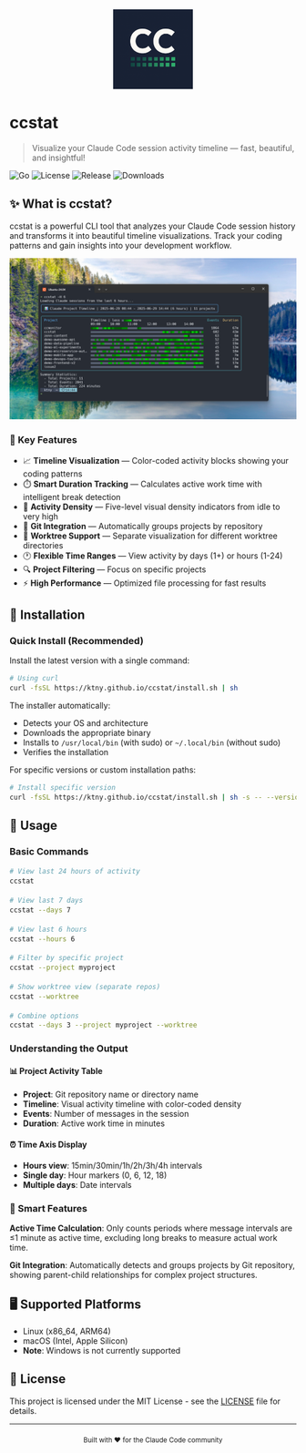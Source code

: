 <div align="center">
  <img src="assets/logo.png" alt="ccstat logo" width="140" />
</div>

# ccstat

> Visualize your Claude Code session activity timeline — fast, beautiful, and insightful!

![Go](https://img.shields.io/badge/go-%2300ADD8.svg?style=for-the-badge&logo=go&logoColor=white)
![License](https://img.shields.io/badge/license-MIT-blue.svg?style=for-the-badge)
![Release](https://img.shields.io/github/v/release/ktny/ccstat?style=for-the-badge)
![Downloads](https://img.shields.io/github/downloads/ktny/ccstat/total?style=for-the-badge)

## ✨ What is ccstat?

ccstat is a powerful CLI tool that analyzes your Claude Code session history and transforms it into beautiful timeline visualizations. Track your coding patterns and gain insights into your development workflow.

![demo](assets/demo.png)

### 🎯 Key Features

- 📈 **Timeline Visualization** — Color-coded activity blocks showing your coding patterns
- ⏱️ **Smart Duration Tracking** — Calculates active work time with intelligent break detection
- 🎨 **Activity Density** — Five-level visual density indicators from idle to very high
- 📁 **Git Integration** — Automatically groups projects by repository
- 🌳 **Worktree Support** — Separate visualization for different worktree directories
- 🕐 **Flexible Time Ranges** — View activity by days (1+) or hours (1-24)
- 🔍 **Project Filtering** — Focus on specific projects
- ⚡ **High Performance** — Optimized file processing for fast results

## 🚀 Installation

### Quick Install (Recommended)

Install the latest version with a single command:

```bash
# Using curl
curl -fsSL https://ktny.github.io/ccstat/install.sh | sh
```

The installer automatically:
- Detects your OS and architecture
- Downloads the appropriate binary
- Installs to `/usr/local/bin` (with sudo) or `~/.local/bin` (without sudo)
- Verifies the installation

For specific versions or custom installation paths:
```bash
# Install specific version
curl -fsSL https://ktny.github.io/ccstat/install.sh | sh -s -- --version v0.1.3
```

## 📖 Usage

### Basic Commands

```bash
# View last 24 hours of activity
ccstat

# View last 7 days
ccstat --days 7

# View last 6 hours
ccstat --hours 6

# Filter by specific project
ccstat --project myproject

# Show worktree view (separate repos)
ccstat --worktree

# Combine options
ccstat --days 3 --project myproject --worktree
```

### Understanding the Output

#### 📊 Project Activity Table
- **Project**: Git repository name or directory name
- **Timeline**: Visual activity timeline with color-coded density
- **Events**: Number of messages in the session
- **Duration**: Active work time in minutes

#### ⏰ Time Axis Display
- **Hours view**: 15min/30min/1h/2h/3h/4h intervals
- **Single day**: Hour markers (0, 6, 12, 18)
- **Multiple days**: Date intervals

### 🧠 Smart Features

**Active Time Calculation**: Only counts periods where message intervals are ≤1 minute as active time, excluding long breaks to measure actual work time.

**Git Integration**: Automatically detects and groups projects by Git repository, showing parent-child relationships for complex project structures.

## 🖥️ Supported Platforms

- Linux (x86_64, ARM64)
- macOS (Intel, Apple Silicon)
- **Note**: Windows is not currently supported

## 📄 License

This project is licensed under the MIT License - see the [LICENSE](LICENSE) file for details.

---

<div align="center">
  <sub>Built with ❤️ for the Claude Code community</sub>
</div>
